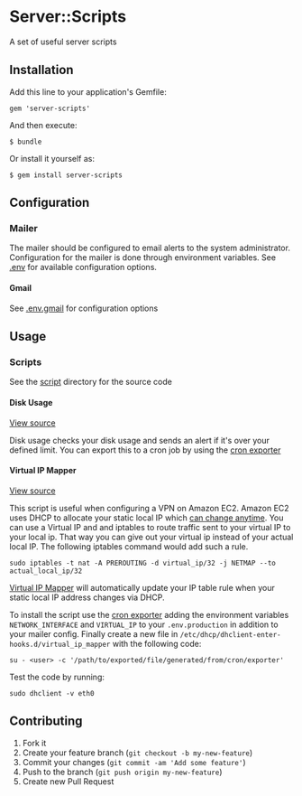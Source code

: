 # Server::Scripts

A set of useful server scripts

## Installation

Add this line to your application's Gemfile:

    gem 'server-scripts'

And then execute:

    $ bundle

Or install it yourself as:

    $ gem install server-scripts

## Configuration

### Mailer

The mailer should be configured to email alerts to the system administrator. Configuration for the mailer is done through environment variables. See [.env](https://github.com/dwilkie/server-scripts/blob/master/.env) for available configuration options.

#### Gmail

See [.env.gmail](https://github.com/dwilkie/server-scripts/blob/master/.env.gmail) for configuration options

## Usage

### Scripts

See the [script](https://github.com/dwilkie/server-scripts/tree/master/lib/server/script) directory for the source code

#### Disk Usage

[View source](https://github.com/dwilkie/server-scripts/tree/master/lib/server/script/disk_usage.rb)

Disk usage checks your disk usage and sends an alert if it's over your defined limit. You can export this to a cron job by using the [cron exporter](https://github.com/dwilkie/server-scripts-cron)

#### Virtual IP Mapper

[View source](https://github.com/dwilkie/server-scripts/tree/master/lib/server/script/virtual_ip_mapper.rb)

This script is useful when configuring a VPN on Amazon EC2. Amazon EC2 uses DHCP to allocate your static local IP which [can change anytime](http://stackoverflow.com/questions/10733244/solution-for-local-ip-changes-of-aws-ec2-instances). You can use a Virtual IP and and iptables to route traffic sent to your virtual IP to your local ip. That way you can give out your virtual ip instead of your actual local IP. The following iptables command would add such a rule.

```
sudo iptables -t nat -A PREROUTING -d virtual_ip/32 -j NETMAP --to actual_local_ip/32
```

[Virtual IP Mapper](https://github.com/dwilkie/server-scripts/tree/master/lib/server/script/virtual_ip_mapper.rb) will automatically update your IP table rule when your static local IP address changes via DHCP.

To install the script use the [cron exporter](https://github.com/dwilkie/server-scripts-cron) adding the environment variables `NETWORK_INTERFACE` and `VIRTUAL_IP` to your `.env.production` in addition to your mailer config. Finally create a new file in `/etc/dhcp/dhclient-enter-hooks.d/virtual_ip_mapper` with the following code:

```
su - <user> -c '/path/to/exported/file/generated/from/cron/exporter'
```

Test the code by running:

```
sudo dhclient -v eth0
```

## Contributing

1. Fork it
2. Create your feature branch (`git checkout -b my-new-feature`)
3. Commit your changes (`git commit -am 'Add some feature'`)
4. Push to the branch (`git push origin my-new-feature`)
5. Create new Pull Request
